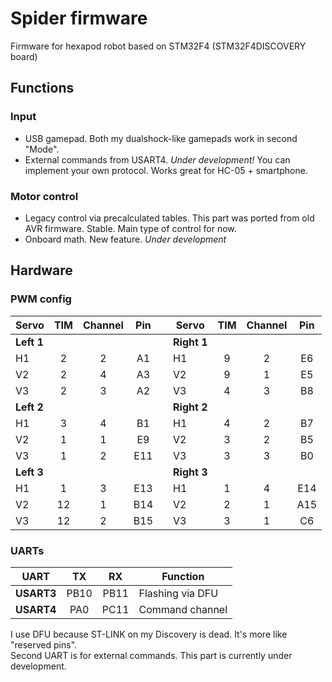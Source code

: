 # Spider firmware
Firmware for hexapod robot based on STM32F4 (STM32F4DISCOVERY board)

## Functions

### Input
* USB gamepad. Both my dualshock-like gamepads work in second "Mode".
* External commands from USART4. *Under development!* You can implement your own protocol. Works great for HC-05 + smartphone.

### Motor control
* Legacy control via precalculated tables. This part was ported from old AVR firmware. Stable. Main type of control for now.
* Onboard math. New feature. *Under development*

## Hardware

### PWM config

| Servo    | TIM | Channel | Pin | | Servo     | TIM | Channel | Pin |
|----------|:---:|:-------:|:---:|-|-----------|:---:|:-------:|:---:|
|**Left 1**|     |         |     | |**Right 1**|     |         |     |
| H1       |  2  |    2    | A1  | | H1        |  9  |    2    | E6  |
| V2       |  2  |    4    | A3  | | V2        |  9  |    1    | E5  |
| V3       |  2  |    3    | A2  | | V3        |  4  |    3    | B8  |
|**Left 2**|     |         |     | |**Right 2**|     |         |     |
| H1       |  3  |    4    | B1  | | H1        |  4  |    2    | B7  |
| V2       |  1  |    1    | E9  | | V2        |  3  |    2    | B5  |
| V3       |  1  |    2    | E11 | | V3        |  3  |    3    | B0  |
|**Left 3**|     |         |     | |**Right 3**|     |         |     |
| H1       |  1  |    3    | E13 | | H1        |  1  |    4    | E14 |
| V2       | 12  |    1    | B14 | | V2        |  2  |    1    | A15 |
| V3       | 12  |    2    | B15 | | V3        |  3  |    1    | C6  |

### UARTs

| UART       | TX   | RX   |Function          |
|------------|:----:|:----:|------------------|
| **USART3** | PB10 | PB11 | Flashing via DFU |
| **USART4** | PA0  | PC11 | Command channel  |

I use DFU because ST-LINK on my Discovery is dead. It's more like "reserved pins".  
Second UART is for external commands. This part is currently under development.
